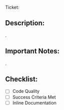 <!-- Put the GitHub issue number or Jira ticket ID here! -->
Ticket: 

## Description:
<!-- What does this PR do? Why are we opening it? -->

.

## Important Notes:
<!-- Is there anything we need to know while reviewing? -->

.

## Checklist:

- [ ] Code Quality
- [ ] Success Criteria Met
- [ ] Inline Documentation

<!--
Last minute questions to consider -- if the answer is 'yes' to any of these, please make sure to note that above:

- Does this change require an update to any other applications or third-party libraries?
- Is this change blocked by anything else?
- Does this change require actions outside this PR? For example, updating secrets or keys?
-->
